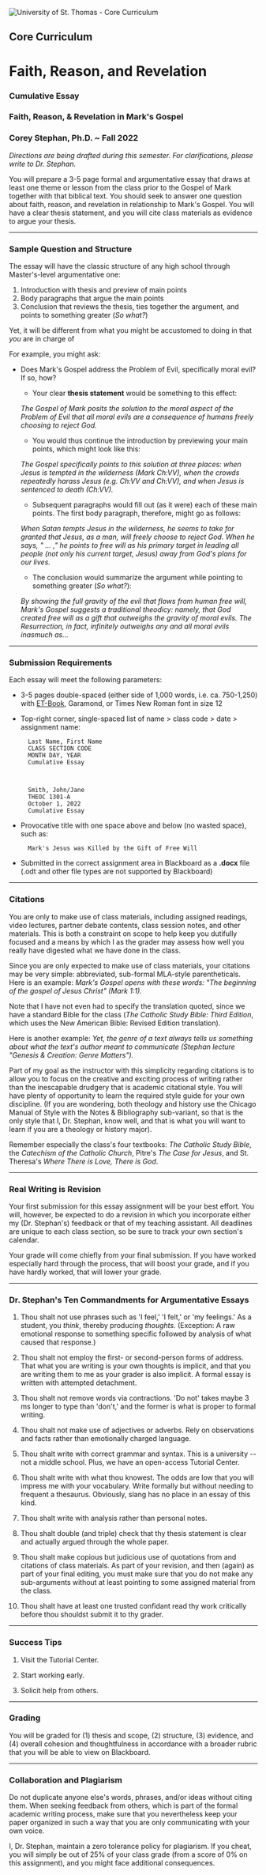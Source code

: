 ![University of St. Thomas - Core Curriculum](https://raw.githubusercontent.com/historical-theology/stthomas/main/ustlogo.jpg)
## Core Curriculum

# Faith, Reason, and Revelation

### Cumulative Essay
### Faith, Reason, & Revelation in Mark's Gospel

### Corey Stephan, Ph.D. ~ Fall 2022

*Directions are being drafted during this semester. For clarifications, please write to Dr. Stephan.*

You will prepare a 3-5 page formal and argumentative essay that draws at least one theme or lesson from the class prior to the Gospel of Mark together with that biblical text. You should seek to answer one question about faith, reason, and revelation in relationship to Mark's Gospel. You will have a clear thesis statement, and you will cite class materials as evidence to argue your thesis.



***


### Sample Question and Structure

The essay will have the classic structure of any high school through Master's-level argumentative one:

1. Introduction with thesis and preview of main points
2. Body paragraphs that argue the main points
3. Conclusion that reviews the thesis, ties together the argument, and points to something greater (*So what?*)

Yet, it will be different from what you might be accustomed to doing in that *you* are in charge of 

For example, you might ask:

* Does Mark's Gospel address the Problem of Evil, specifically moral evil? If so, how? 

	* Your clear **thesis statement** would be something to this effect: 
	
		
	*The Gospel of Mark posits the solution to the moral aspect of the Problem of Evil that all moral evils are a consequence of humans freely choosing to reject God.*
			
	* You would thus continue the introduction by previewing your main points, which might look like this:
	
	
	*The Gospel specifically points to this solution at three places: when Jesus is tempted in the wilderness (Mark Ch:VV), when the crowds repeatedly harass Jesus (e.g. Ch:VV and Ch:VV), and when Jesus is sentenced to death (Ch:VV).*
			
	* Subsequent paragraphs would fill out (as it were) each of these main points. The first body paragraph, therefore, might go as follows:
	
	*When Satan tempts Jesus in the wilderness, he seems to take for granted that Jesus, as a man, will freely choose to reject God. When he says, " ... ," he points to free will as his primary target in leading all people (not only his current target, Jesus) away from God's plans for our lives.*
			
	* The conclusion would summarize the argument while pointing to something greater (*So what?*):
	
	*By showing the full gravity of the evil that flows from human free will, Mark's Gospel suggests a traditional theodicy: namely, that God created free will as a gift that outweighs the gravity of moral evils. The Resurrection, in fact, infinitely outweighs any and all moral evils inasmuch as...*


***


### Submission Requirements

Each essay will meet the following parameters:

* 3-5 pages double-spaced (either side of 1,000 words, i.e. ca. 750-1,250) with [ET-Book](https://edwardtufte.github.io/et-book/), Garamond, or Times New Roman font in size 12

* Top-right corner, single-spaced list of name > class code > date > assignment name:


		Last Name, First Name
		CLASS SECTION CODE
		MONTH DAY, YEAR
		Cumulative Essay



		Smith, John/Jane
		THEOC 1301-A
		October 1, 2022
		Cumulative Essay
		
* Provocative title with one space above and below (no wasted space), such as:

		Mark's Jesus was Killed by the Gift of Free Will

* Submitted in the correct assignment area in Blackboard as a **.docx** file (.odt and other file types are not supported by Blackboard)


***

### Citations

You are only to make use of class materials, including assigned readings, video lectures, partner debate contents, class session notes, and other materials. This is both a constraint on scope to help keep you dutifully focused and a means by which I as the grader may assess how well you really have digested what we have done in the class.

Since you are only expected to make use of class materials, your citations may be very simple: abbreviated, sub-formal MLA-style parentheticals. Here is an example:
	*Mark's Gospel opens with these words: "The beginning of the gospel of Jesus Christ" (Mark 1:1).*
		
Note that I have not even had to specify the translation quoted, since we have a standard Bible for the class (*The Catholic Study Bible: Third Edition*, which uses the New American Bible: Revised Edition translation). 

Here is another example:
	*Yet, the genre of a text always tells us something about what the text's author meant to communicate (Stephan lecture "Genesis & Creation: Genre Matters").*

Part of my goal as the instructor with this simplicity regarding citations is to allow you to focus on the creative and exciting process of writing rather than the inescapable drudgery that is academic citational style. You will have plenty of opportunity to learn the required style guide for your own discipline. (If you are wondering, both theology and history use the Chicago Manual of Style with the Notes & Bibliography sub-variant, so that is the only style that I, Dr. Stephan, know well, and that is what you will want to learn if you are a theology or history major). 

Remember especially the class's four textbooks: *The Catholic Study Bible*, the *Catechism of the Catholic Church*, Pitre's *The Case for Jesus*, and St. Theresa's *Where There is Love, There is God*.
		

***

### Real Writing is Revision


Your first submission for this essay assignment will be your best effort. You will, however, be expected to do a revision in which you incorporate either my (Dr. Stephan's) feedback or that of my teaching assistant. All deadlines are unique to each class section, so be sure to track your own section's calendar. 

Your grade will come chiefly from your final submission. If you have worked especially hard through the process, that will boost your grade, and if you have hardly worked, that will lower your grade.


***

### Dr. Stephan's Ten Commandments for Argumentative Essays


1. Thou shalt not use phrases such as 'I feel,' 'I felt,' or 'my feelings.' As a student, you *think*, thereby producing *thoughts.* (Exception: A raw emotional response to something specific followed by analysis of what caused that response.)

2. Thou shalt not employ the first- or second-person forms of address. That what you are writing is your own thoughts is implicit, and that you are writing them to me as your grader is also implicit. A formal essay is written with attempted detachment.

3. Thou shalt not remove words via contractions. 'Do not' takes maybe 3 ms longer to type than 'don't,' and the former is what is proper to formal writing.

4. Thou shalt not make use of adjectives or adverbs. Rely on observations and facts rather than emotionally charged language.

5. Thou shalt write with correct grammar and syntax. This is a university -- not a middle school. Plus, we have an open-access Tutorial Center.

6. Thou shalt write with what thou knowest. The odds are low that you will impress me with your vocabulary. Write formally but without needing to frequent a thesaurus. Obviously, slang has no place in an essay of this kind.

7. Thou shalt write with analysis rather than personal notes.

8. Thou shalt double (and triple) check that thy thesis statement is clear and actually argued through the whole paper.

9. Thou shalt make copious but judicious use of quotations from and citations of class materials. As part of your revision, and then (again) as part of your final editing, you must make sure that you do not make any sub-arguments without at least pointing to some assigned material from the class.

10. Thou shalt have at least one trusted confidant read thy work critically before thou shouldst submit it to thy grader.


***

### Success Tips

1. Visit the Tutorial Center.

2. Start working early.

3. Solicit help from others.

***

### Grading

You will be graded for (1) thesis and scope, (2) structure, (3) evidence, and (4) overall cohesion and thoughtfulness in accordance with a broader rubric that you will be able to view on Blackboard.

***

### Collaboration and Plagiarism

Do not duplicate anyone else's words, phrases, and/or ideas without citing them. When seeking feedback from others, which is part of the formal academic writing process, make sure that you nevertheless keep your paper organized in such a way that you are only communicating with your own voice.

I, Dr. Stephan, maintain a zero tolerance policy for plagiarism. If you cheat, you will simply be out of 25% of your class grade (from a score of 0% on this assignment), and you might face additional consequences.
